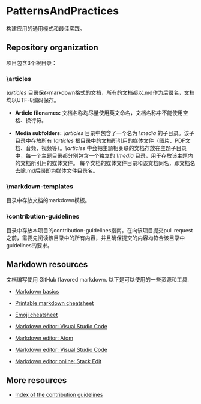 # PatternsAndPractices
构建应用的通用模式和最佳实践。

## Repository organization

项目包含3个根目录：

### \articles

*\articles* 目录保存markdown格式的文档，所有的文档都以.md作为后缀名，文档均以UTF-8编码保存。

* **Article filenames:** 文档名称均尽量使用英文命名，文档名称中不能使用空格、换行符。

* **Media subfolders:** *\articles* 目录中包含了一个名为 *\media* 的子目录。该子目录中存放所有 *\articles* 根目录中的文档所引用的媒体文件（图片、PDF文档、音频、视频等）。*\articles* 中会把主题相关联的文档存放在主题子目录中，每一个主题目录都分别包含一个独立的 *\media* 目录，用于存放该主题内的文档所引用的媒体文件。 每个文档的媒体文件目录和该文档同名，即文档名去除.md后缀即为媒体文件目录名。

### \markdown-templates

目录中存放文档的markdown模板。

### \contribution-guidelines

目录中存放本项目的contribution-guidelines指南。在向该项目提交pull request之前，需要先阅读该目录中的所有内容，并且确保提交的内容均符合该目录中guidelines的要求。 

## Markdown resources

文档编写使用 GitHub flavored markdown. 以下是可以使用的一些资源和工具.

- [Markdown basics][1]

- [Printable markdown cheatsheet][2]

- [Emoji cheatsheet][3]

- [Markdown editor: Visual Studio Code][4]

- [Markdown editor: Atom][5]

- [Markdown editor: Visual Studio Code][6]

- [Markdown editor online: Stack Edit][7]

## More resources

- [Index of the contribution guidelines](./contribution-guidelines/contribution-guidelines-index.md)

<!--links-->
[1]: https://help.github.com/articles/getting-started-with-writing-and-formatting-on-github/
[2]: ./contribution-guidelines/media/documents/markdown-cheatsheet.pdf?raw=true
[3]: http://www.emoji-cheat-sheet.com/
[4]: https://www.visualstudio.com/products/code-vs
[5]: https://atom.io/
[6]: https://www.visualstudio.com/products/code-vs
[7]: https://stackedit.io/ 